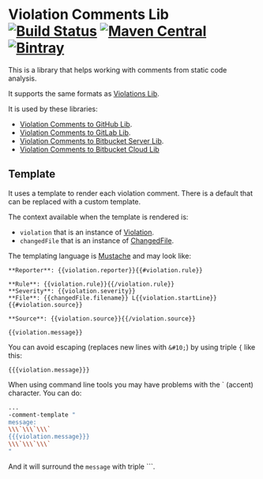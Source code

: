 # Violation Comments Lib [![Build Status](https://travis-ci.org/tomasbjerre/violation-comments-lib.svg?branch=master)](https://travis-ci.org/tomasbjerre/violation-comments-lib) [![Maven Central](https://maven-badges.herokuapp.com/maven-central/se.bjurr.violations/violation-comments-lib/badge.svg)](https://maven-badges.herokuapp.com/maven-central/se.bjurr.violations/violation-comments-lib) [ ![Bintray](https://api.bintray.com/packages/tomasbjerre/tomasbjerre/se.bjurr.violations%3Aviolation-comments-lib/images/download.svg) ](https://bintray.com/tomasbjerre/tomasbjerre/se.bjurr.violations%3Aviolation-comments-lib/_latestVersion)

This is a library that helps working with comments from static code analysis.

It supports the same formats as [Violations Lib](https://github.com/tomasbjerre/violations-lib).

It is used by these libraries:
 * [Violation Comments to GitHub Lib](https://github.com/tomasbjerre/violation-comments-to-github-lib).
 * [Violation Comments to GitLab Lib](https://github.com/tomasbjerre/violation-comments-to-gitlab-lib).
 * [Violation Comments to Bitbucket Server Lib](https://github.com/tomasbjerre/violation-comments-to-bitbucket-server-lib).
 * [Violation Comments to Bitbucket Cloud Lib](https://github.com/tomasbjerre/violation-comments-to-bitbucket-cloud-lib)

## Template

It uses a template to render each violation comment. There is a default that can be replaced with a custom template. 

The context available when the template is rendered is:

 * `violation` that is an instance of [Violation](src/main/java/se/bjurr/violations/comments/lib/model/ViolationData.java).
 * `changedFile` that is an instance of [ChangedFile](src/main/java/se/bjurr/violations/comments/lib/model/ChangedFile.java).

The templating language is [Mustache](https://github.com/spullara/mustache.java) and may look like:

```
**Reporter**: {{violation.reporter}}{{#violation.rule}}

**Rule**: {{violation.rule}}{{/violation.rule}}
**Severity**: {{violation.severity}}
**File**: {{changedFile.filename}} L{{violation.startLine}}{{#violation.source}}

**Source**: {{violation.source}}{{/violation.source}}

{{violation.message}}
```

You can avoid escaping (replaces new lines with `&#10;`) by using triple `{` like this:

```
{{{violation.message}}}
```

When using command line tools you may have problems with the ` (accent) character. You can do:

```bash
...
-comment-template "
message: 
\\\`\\\`\\\`
{{{violation.message}}}
\\\`\\\`\\\`
"
```

And it will surround the `message` with triple ```.
